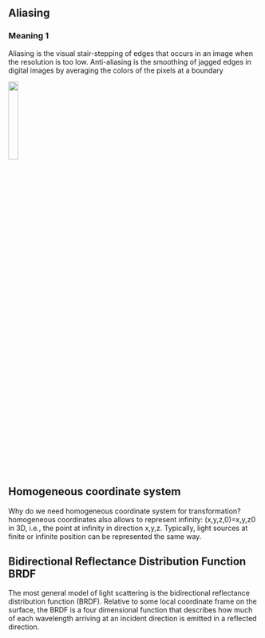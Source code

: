 ## Aliasing
### Meaning 1
Aliasing is the visual stair-stepping of edges that occurs in an image when the resolution is too low. Anti-aliasing is the smoothing of jagged edges in digital images by averaging the colors of the pixels at a boundary

<img src = "https://helpx.adobe.com/content/dam/help/en/photoshop-elements/topics/key-concepts/aliasing.png" width = "20%"/>

## Homogeneous coordinate system
Why do we need homogeneous coordinate system for transformation?
homogeneous coordinates also allows to represent infinity: (x,y,z,0)=x,y,z0 in 3D, i.e., the point at infinity in direction x,y,z. Typically, light sources at finite or infinite position can be represented the same way.

## Bidirectional Reflectance Distribution Function BRDF
The most general model of light scattering is the bidirectional reflectance distribution function (BRDF). Relative to some local coordinate frame on the surface, the BRDF is a four dimensional function that describes how much of each wavelength arriving at an incident direction is emitted in a reflected direction.
